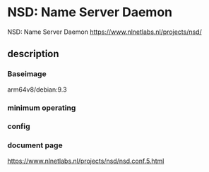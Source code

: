 # NSD: Name Server Daemon

NSD: Name Server Daemon <https://www.nlnetlabs.nl/projects/nsd/>

## description

### Baseimage

arm64v8/debian:9.3

### minimum operating

### config

### document page

<https://www.nlnetlabs.nl/projects/nsd/nsd.conf.5.html>